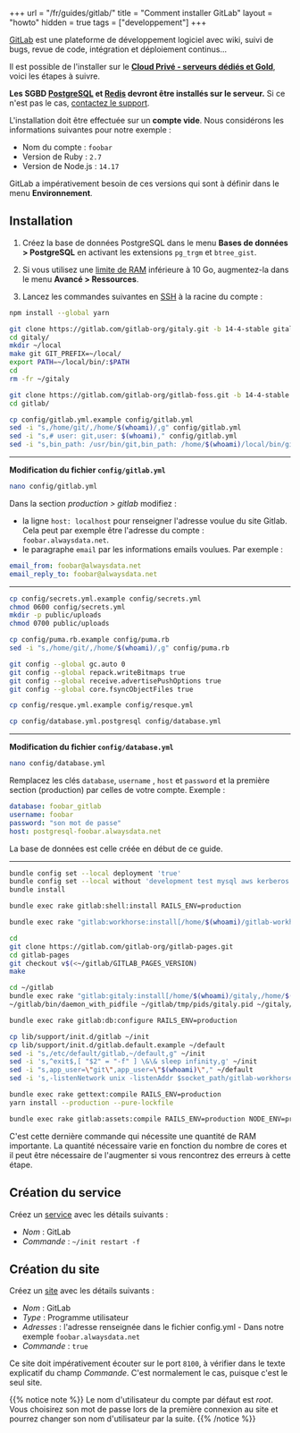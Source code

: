 +++
url = "/fr/guides/gitlab/"
title = "Comment installer GitLab"
layout = "howto"
hidden = true
tags = ["developpement"]
+++

[GitLab](https://about.gitlab.com/) est une plateforme de développement logiciel avec wiki, suivi de bugs, revue de code, intégration et déploiement continus...

Il est possible de l'installer sur le **[Cloud Privé - serveurs dédiés et Gold](accounts/billing/private-cloud-prices)**, voici les étapes à suivre.

**Les SGBD [PostgreSQL](databases/postgresql) et [Redis](databases/redis) devront être installés sur le serveur.** Si ce n'est pas le cas, [contactez le support](https://admin.alwaysdata.com/support/add).

L'installation doit être effectuée sur un **compte vide**. Nous considérons les informations suivantes pour notre exemple :

- Nom du compte : `foobar`
- Version de Ruby : `2.7`
- Version de Node.js : `14.17`

GitLab a impérativement besoin de ces versions qui sont à définir dans le menu **Environnement**.

## Installation

1. Créez la base de données PostgreSQL dans le menu **Bases de données > PostgreSQL** en activant les extensions `pg_trgm` et `btree_gist`.

2. Si vous utilisez une [limite de RAM](advanced/system-resources-alerts-and-limitations) inférieure à 10 Go, augmentez-la dans le menu **Avancé > Ressources**.

3. Lancez les commandes suivantes en [SSH](remote-access/ssh) à la racine du compte :

```sh
npm install --global yarn

git clone https://gitlab.com/gitlab-org/gitaly.git -b 14-4-stable gitaly
cd gitaly/
mkdir ~/local
make git GIT_PREFIX=~/local/
export PATH=~/local/bin/:$PATH
cd
rm -fr ~/gitaly

git clone https://gitlab.com/gitlab-org/gitlab-foss.git -b 14-4-stable gitlab
cd gitlab/

cp config/gitlab.yml.example config/gitlab.yml
sed -i "s,/home/git/,/home/$(whoami)/,g" config/gitlab.yml
sed -i "s,# user: git,user: $(whoami)," config/gitlab.yml
sed -i "s,bin_path: /usr/bin/git,bin_path: /home/$(whoami)/local/bin/git," config/gitlab.yml
```

---
**Modification du fichier `config/gitlab.yml`**

```sh
nano config/gitlab.yml
```

Dans la section *production > gitlab* modifiez :
- la ligne `host: localhost` pour renseigner l'adresse voulue du site Gitlab. Cela peut par exemple être l'adresse du compte : `foobar.alwaysdata.net`.
- le paragraphe `email` par les informations emails voulues. Par exemple :

```yml
email_from: foobar@alwaysdata.net
email_reply_to: foobar@alwaysdata.net
```
---

```sh
cp config/secrets.yml.example config/secrets.yml
chmod 0600 config/secrets.yml
mkdir -p public/uploads
chmod 0700 public/uploads

cp config/puma.rb.example config/puma.rb
sed -i "s,/home/git/,/home/$(whoami)/,g" config/puma.rb

git config --global gc.auto 0
git config --global repack.writeBitmaps true
git config --global receive.advertisePushOptions true
git config --global core.fsyncObjectFiles true

cp config/resque.yml.example config/resque.yml

cp config/database.yml.postgresql config/database.yml
```

---
**Modification du fichier `config/database.yml`**

```sh
nano config/database.yml
```

Remplacez les clés `database`, `username` , `host` et `password` et la première section (production) par celles de votre compte. Exemple :

```yml
database: foobar_gitlab
username: foobar
password: "son mot de passe"
host: postgresql-foobar.alwaysdata.net
```

La base de données est celle créée en début de ce guide.

---

```sh
bundle config set --local deployment 'true'
bundle config set --local without 'development test mysql aws kerberos'
bundle install

bundle exec rake gitlab:shell:install RAILS_ENV=production

bundle exec rake "gitlab:workhorse:install[/home/$(whoami)/gitlab-workhorse]" RAILS_ENV=production

cd
git clone https://gitlab.com/gitlab-org/gitlab-pages.git
cd gitlab-pages
git checkout v$(<~/gitlab/GITLAB_PAGES_VERSION)
make

cd ~/gitlab
bundle exec rake "gitlab:gitaly:install[/home/$(whoami)/gitaly,/home/$(whoami)/repositories]" RAILS_ENV=production
~/gitlab/bin/daemon_with_pidfile ~/gitlab/tmp/pids/gitaly.pid ~/gitaly/_build/bin/gitaly ~/gitaly/config.toml >> ~/gitlab/log/gitaly.log 2>&1 &

bundle exec rake gitlab:db:configure RAILS_ENV=production

cp lib/support/init.d/gitlab ~/init
cp lib/support/init.d/gitlab.default.example ~/default
sed -i "s,/etc/default/gitlab,~/default,g" ~/init
sed -i 's,^exit$,[ "$2" = "-f" ] \&\& sleep infinity,g' ~/init
sed -i "s,app_user=\"git\",app_user=\"$(whoami)\"," ~/default
sed -i 's,-listenNetwork unix -listenAddr $socket_path/gitlab-workhorse.socket,-listenNetwork tcp -listenAddr [::]:8100,' ~/default

bundle exec rake gettext:compile RAILS_ENV=production
yarn install --production --pure-lockfile

bundle exec rake gitlab:assets:compile RAILS_ENV=production NODE_ENV=production
```

C'est cette dernière commande qui nécessite une quantité de RAM importante. La quantité nécessaire varie en fonction du nombre de cores et il peut être nécessaire de l'augmenter si vous rencontrez des erreurs à cette étape.

## Création du service

Créez un [service](services) avec les détails suivants :

  * *Nom* : GitLab
  * *Commande* : `~/init restart -f`

## Création du site

Créez un [site](sites/add-a-site) avec les détails suivants :

  * *Nom* : GitLab
  * *Type* : Programme utilisateur
  * *Adresses* : l'adresse renseignée dans le fichier config.yml - Dans notre exemple `foobar.alwaysdata.net`
  * *Commande* : `true`

Ce site doit impérativement écouter sur le port `8100`, à vérifier dans le texte explicatif du champ *Commande*. C'est normalement le cas, puisque c'est le seul site.

{{% notice note %}}
Le nom d'utilisateur du compte par défaut est *root*. Vous choisirez son mot de passe lors de la première connexion au site et pourrez changer son nom d'utilisateur par la suite.
{{% /notice %}}

